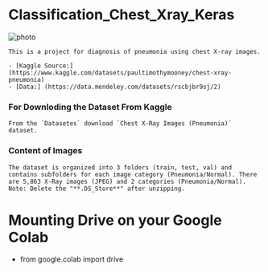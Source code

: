 # Classification_Chest_Xray_Keras
![photo](https://i.imgur.com/jZqpV51.png)
```
This is a project for diagnosis of pneumonia using chest X-ray images.
```
```
- [Kaggle Source:] (https://www.kaggle.com/datasets/paultimothymooney/chest-xray-pneumonia)
- [Data:] (https://data.mendeley.com/datasets/rscbjbr9sj/2)
```

### For Downloding the Dataset From Kaggle
```
From the `Datasetes` download `Chest X-Ray Images (Pneumonia)` dataset.
```
### Content of Images
```
The dataset is organized into 3 folders (train, test, val) and contains subfolders for each image category (Pneumonia/Normal). There are 5,863 X-Ray images (JPEG) and 2 categories (Pneumonia/Normal).
Note: Delete the "**.DS_Store**" after unzipping.
```

 # Mounting Drive on your Google Colab
- from google.colab import drive


